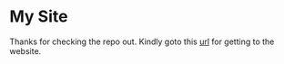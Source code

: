 # My Site

Thanks for checking the repo out. 
Kindly goto this [url](http://harshit54.github.io) for getting to the website.

